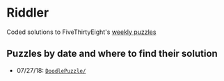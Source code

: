 # Riddler
Coded solutions to FiveThirtyEight's [weekly puzzles](https://fivethirtyeight.com/tag/the-riddler/)

## Puzzles by date and where to find their solution

  - 07/27/18: [`DoodlePuzzle/`](https://github.com/johncmerfeld/Riddler/tree/master/DoodlePuzzle)
